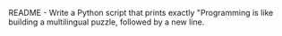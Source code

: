 README - Write a Python script that prints exactly "Programming is like building a multilingual puzzle, followed by a new line.